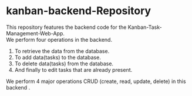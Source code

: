 # kanban-backend-Repository 

This repository features the backend code for the Kanban-Task-Management-Web-App.<br>
We perform four operations in the backend. <br>

1. To retrieve the data from the database.
2. To add data(tasks) to the database.
3. To delete data(tasks) from the database.
4. And finally to edit tasks that are already present.

We perform 4 major operations CRUD (create, read, update, delete) in this backend .
